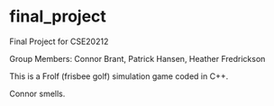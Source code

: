 final_project
=============

Final Project for CSE20212

Group Members: Connor Brant, Patrick Hansen, Heather Fredrickson

This is a Frolf (frisbee golf) simulation game coded in C++.

Connor smells.

